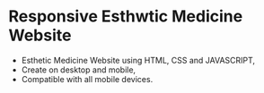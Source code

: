 # Responsive Esthwtic Medicine Website
- Esthetic Medicine Website using HTML, CSS and JAVASCRIPT,
- Create on desktop and mobile,
- Compatible with all mobile devices.
